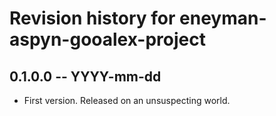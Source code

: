 # Revision history for eneyman-aspyn-gooalex-project

## 0.1.0.0 -- YYYY-mm-dd

* First version. Released on an unsuspecting world.
